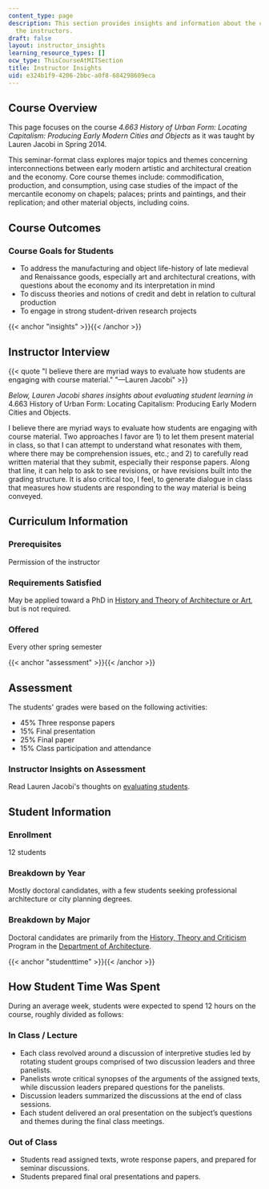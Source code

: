 ```yaml
---
content_type: page
description: This section provides insights and information about the course from
  the instructors.
draft: false
layout: instructor_insights
learning_resource_types: []
ocw_type: ThisCourseAtMITSection
title: Instructor Insights
uid: e324b1f9-4206-2bbc-a0f8-684298609eca
---
```

## Course Overview

This page focuses on the course _4.663 History of Urban Form: Locating Capitalism: Producing Early Modern Cities and Objects_ as it was taught by Lauren Jacobi in Spring 2014.

This seminar-format class explores major topics and themes concerning interconnections between early modern artistic and architectural creation and the economy. Core course themes include: commodification, production, and consumption, using case studies of the impact of the mercantile economy on chapels; palaces; prints and paintings, and their replication; and other material objects, including coins.

## Course Outcomes

### Course Goals for Students

- To address the manufacturing and object life-history of late medieval and Renaissance goods, especially art and architectural creations, with questions about the economy and its interpretation in mind
- To discuss theories and notions of credit and debt in relation to cultural production
- To engage in strong student-driven research projects

{{< anchor "insights" >}}{{< /anchor >}}

## Instructor Interview

{{< quote "I believe there are myriad ways to evaluate how students are engaging with course material." "—Lauren Jacobi" >}}

_Below, Lauren Jacobi shares insights about evaluating student learning in_ 4.663 History of Urban Form: Locating Capitalism: Producing Early Modern Cities and Objects.

I believe there are myriad ways to evaluate how students are engaging with course material. Two approaches I favor are 1) to let them present material in class, so that I can attempt to understand what resonates with them, where there may be comprehension issues, etc.; and 2) to carefully read written material that they submit, especially their response papers. Along that line, it can help to ask to see revisions, or have revisions built into the grading structure. It is also critical too, I feel, to generate dialogue in class that measures how students are responding to the way material is being conveyed.

## Curriculum Information

### Prerequisites

Permission of the instructor

### Requirements Satisfied

May be applied toward a PhD in [History and Theory of Architecture or Art](http://architecture.mit.edu/history-theory-and-criticism/degree/phd), but is not required.

### Offered

Every other spring semester

{{< anchor "assessment" >}}{{< /anchor >}}

## Assessment

The students' grades were based on the following activities:

- 45% Three response papers
- 15% Final presentation
- 25% Final paper
- 15% Class participation and attendance

### Instructor Insights on Assessment

Read Lauren Jacobi's thoughts on [evaluating students](#insights).

## Student Information

### Enrollment

12 students

### Breakdown by Year

Mostly doctoral candidates, with a few students seeking professional architecture or city planning degrees.

### Breakdown by Major

Doctoral candidates are primarily from the [History, Theory and Criticism](http://architecture.mit.edu/discipline/history-theory-and-criticism) Program in the [Department of Architecture](http://architecture.mit.edu/).

{{< anchor "studenttime" >}}{{< /anchor >}}

## How Student Time Was Spent

During an average week, students were expected to spend 12 hours on the course, roughly divided as follows:

### In Class / Lecture

- Each class revolved around a discussion of interpretive studies led by rotating student groups comprised of two discussion leaders and three panelists.
- Panelists wrote critical synopses of the arguments of the assigned texts, while discussion leaders prepared questions for the panelists.
- Discussion leaders summarized the discussions at the end of class sessions.
- Each student delivered an oral presentation on the subject’s questions and themes during the final class meetings.

### Out of Class

- Students read assigned texts, wrote response papers, and prepared for seminar discussions.
- Students prepared final oral presentations and papers.